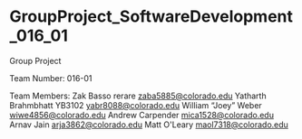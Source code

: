 # GroupProject_SoftwareDevelopment_016_01
Group Project

Team Number: 016-01

Team Members:
Zak Basso rerare zaba5885@colorado.edu
Yatharth Brahmbhatt YB3102 yabr8088@colorado.edu
William “Joey” Weber wiwe4856@colorado.edu 
Andrew Carpender mica1528@colorado.edu
Arnav Jain arja3862@colorado.edu
Matt O'Leary maol7318@colorado.edu
